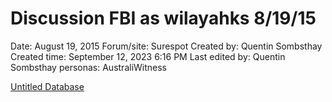# Discussion FBI as wilayahks 8/19/15

Date: August 19, 2015
Forum/site: Surespot
Created by: Quentin Sombsthay
Created time: September 12, 2023 6:16 PM
Last edited by: Quentin Sombsthay
personas: AustraliWitness

[Untitled Database](Discussion%20FBI%20as%20wilayahks%208%2019%2015%208beef6fba1c1495a9da9a417305b2d70/Untitled%20Database%208982296279144b0693683d03899ed37b.csv)